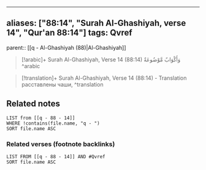 
---
aliases: ["88:14", "Surah Al-Ghashiyah, verse 14", "Qur'an 88:14"]
tags: Qvref
---

parent:: [[q - Al-Ghashiyah (88)|Al-Ghashiyah]]

> [!arabic]+ Surah Al-Ghashiyah, Verse 14 (88:14)
> <span class="quran-arabic">وَأَكْوَابٌ مَّوْضُوعَةٌ</span>
^arabic

> [!translation]+ Surah Al-Ghashiyah, Verse 14 (88:14) - Translation
> расставлены чаши,
^translation



## Related notes
```dataview
LIST from [[q - 88 - 14]]
WHERE !contains(file.name, "q - ")
SORT file.name ASC
```

### Related verses (footnote backlinks)
```dataview
LIST FROM [[q - 88 - 14]] AND #Qvref
SORT file.name ASC
```

